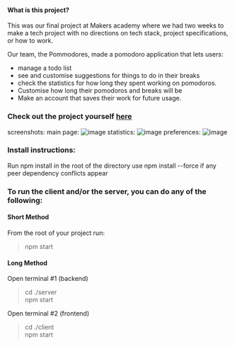 #### What is this project?

This was our final project at Makers academy where we had two weeks to make a tech project with no directions on tech stack, project specifications, or how to work. 

Our team, the Pommodores, made a pomodoro application that lets users:
* manage a todo list
* see and customise suggestions for things to do in their breaks
* check the statistics for how long they spent working on pomodoros.
* Customise how long their pomodoros and breaks will be
* Make an account that saves their work for future usage.

### Check out the project yourself [here](https://static-pommodores.onrender.com)

screenshots:
main page:
![image](https://user-images.githubusercontent.com/86896502/168638433-5b50d2c8-dfd7-4e32-8c73-0d3e6be898c1.png)
statistics:
![image](https://user-images.githubusercontent.com/86896502/168639140-7e23a770-96e2-4a8c-be70-bca8950185f2.png)
preferences:
![image](https://user-images.githubusercontent.com/86896502/168639056-a80f54c0-6439-4c64-9fcf-758b0b9382ac.png)



### Install instructions:
Run npm install in the root of the directory
use npm install --force if any peer dependency conflicts appear

### To run the client and/or the server, you can do any of the following:

#### Short Method

From the root of your project run:
> npm start

#### Long Method

Open terminal #1 (backend)
> cd ./server<br />
> npm start

Open terminal #2 (frontend)
> cd ./client<br />
> npm start

